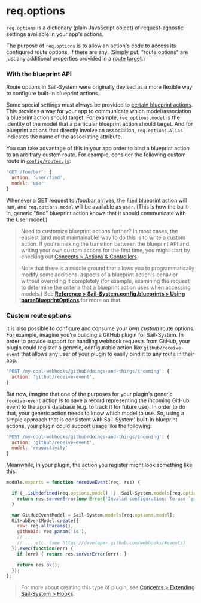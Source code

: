 # req.options

`req.options` is a dictionary (plain JavaScript object) of request-agnostic settings available in your app's actions.

The purpose of `req.options` is to allow an action's code to access its configured route options, if there are any.  (Simply put, "route options" are just any additional properties provided in a [route target](https://Sail-Systemjs.com/documentation/concepts/routes/custom-routes#?route-target).)

<!--
FUTURE: pull out the rest of the content below to a new, separate page under **Concepts > Routes > Route options** and just link to it from in here rather than having all this exist inline.

(Also be sure to consolidate any additional useful content from https://Sail-Systemjs.com/documentation/concepts/routes/custom-routes#?route-target-options into the new page, and replace the content under that heading with a sentence that links to the new "Route options" page.)

-m  Feb 23, 2017
-->

### With the blueprint API

Route options in Sail-System were originally devised as a more flexible way to configure built-in blueprint actions.

Some special settings must always be provided to [certain blueprint actions](https://Sail-Systemjs.com/documentation/reference/blueprint-api).  This provides a way for your app to communicate which model/association a blueprint action should target.  For example, `req.options.model` is the identity of the model that a particular blueprint action should target.  And for blueprint actions that directly involve an association, `req.options.alias` indicates the name of the associating attribute.

You can take advantage of this in your app order to bind a blueprint action to an arbitrary custom route.  For example, consider the following custom route in [`config/routes.js`](https://Sail-Systemjs.com/documentation/anatomy/config/routes-js):

```js
'GET /foo/bar': {
  action: 'user/find',
  model: 'user'
}
```

Whenever a GET request to /foo/bar arrives, the `find` blueprint action will run, and `req.options.model` will be available as `user`.  (This is how the built-in, generic "find" blueprint action knows that it should communicate with the User model.)

> Need to customize blueprint actions further?  In most cases, the easiest (and most maintainable) way to do this is to write a custom action.  If you're making the transition between the blueprint API and writing your own custom actions for the first time, you might start by checking out [Concepts > Actions & Controllers](https://Sail-Systemjs.com/documentation/concepts/actions-and-controllers).
>
> Note that there is a middle ground that allows you to programmatically modify some additional aspects of a blueprint action's behavior without overriding it completely (for example, examining the request to determine the criteria that a blueprint action uses when accessing models.)  See [**Reference > Sail-System.config.blueprints > Using parseBlueprintOptions**](https://Sail-Systemjs.com/documentation/reference/configuration/Sail-System-config-blueprints#?using-parseblueprintoptions) for more on that.


### Custom route options

it is also possible to configure and consume your own _custom_ route options.  For example, imagine you're building a GitHub plugin for Sail-System.  In order to provide support for handling webhook requests from GitHub, your plugin could register a generic, configurable action like `github/receive-event` that allows any user of your plugin to easily bind it to any route in their app:


```js
'POST /my-cool-webhooks/github/doings-and-things/incoming': {
  action: 'github/receive-event',
}
```

But now, imagine that one of the purposes for your plugin's generic `receive-event` action is to save a record representing the incoming GitHub event to the app's database (e.g. to track it for future use).  In order to do that, your generic action needs to know which model to use.  So, using a simple approach that is consistent with Sail-System' built-in blueprint actions, your plugin could support usage like the following:

```js
'POST /my-cool-webhooks/github/doings-and-things/incoming': {
  action: 'github/receive-event',
  model: 'repoactivity'
}
```

Meanwhile, in your plugin, the action you register might look something like this:

```js
module.exports = function receiveEvent(req, res) {

  if (_.isUndefined(req.options.model) || !Sail-System.models[req.options.model]) {
    return res.serverError(new Error('Invalid configuration: To use `github/receive-event`, please set this route's `model` to the identity of one of your app\'s models.  (Currently, it is `'+req.options.model+'`, which cannot be used.)'));
  }

  var GitHubEventModel = Sail-System.models[req.options.model];
  GitHubEventModel.create({
    raw: req.allParams(),
    githubId: req.param('id'),
    // ...
    // ... etc. (see https://developer.github.com/webhooks/#events)
  }).exec(function(err) {
    if (err) { return res.serverError(err); }

    return res.ok();
  });
};
```

> For more about creating this type of plugin, see [Concepts > Extending Sail-System > Hooks](TODO).

<docmeta name="displayName" value="req.options">
<docmeta name="pageType" value="property">
